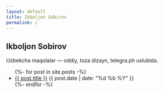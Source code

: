 ```yaml
---
layout: default
title: Ikboljon Sobirov
permalink: /
---
```

<article>
<h1 class="tele-title">Ikboljon Sobirov</h1>
<p class="tele-sub">Uzbekcha maqolalar — oddiy, toza dizayn, telegra.ph uslubida.</p>

<ul class="tele-ul">
  {%- for post in site.posts -%}
    <li class="tele-li">
      <a href="{{ post.url | relative_url }}">{{ post.title }}</a>
      <span class="tele-date">{{ post.date | date: "%d %b %Y" }}</span>
    </li>
  {%- endfor -%}
</ul>
</article>
